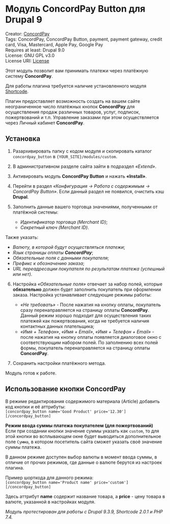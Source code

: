# Модуль ConcordPay Button для Drupal 9

Creator: [ConcordPay](https://concordpay.concord.ua)<br>
Tags: ConcordPay, ConcordPay Button, payment, payment gateway, credit card, Visa, Masterсard, Apple Pay, Google Pay<br>
Requires at least: Drupal 9.0<br>
License: GNU GPL v3.0<br>
License URI: [License](https://opensource.org/licenses/GPL-3.0)

Этот модуль позволит вам принимать платежи через платёжную систему **ConcordPay**.

Для работы плагина требуется наличие установленного модуля [Shortcode](https://www.drupal.org/project/shortcode). 

Плагин предоставляет возможность создать на вашем сайте неограниченное число платёжных кнопок **ConcordPay** для
осуществления продаж различных товаров, услуг, подписок, пожертвований и т.п.
Управление заказами при этом осуществляется через Личный кабинет **ConcordPay**.

## Установка

1. Разархивировать папку с кодом модуля и скопировать каталог `concordpay_button` в `{YOUR_SITE}/modules/custom`.
   
2. В административном разделе сайта зайти в подраздел *«Extend»*.

3. Активировать модуль **ConcordPay Button** и нажать **«Install»**.

4. Перейти в раздел *«Конфигурация -> Работа с содержимым -> ConcordPay Button»*. Если данный раздел не появился, очистить кэш **Drupal**.

5. Заполнить данные вашего торговца значениями, полученными от платёжной системы:
   - *Идентификатор торговца (Merchant ID)*;
   - *Секретный ключ (Merchant ID)*.

  Также указать:
  - *Валюту, в которой будут осуществляться платежи*;
  - *Язык страницы оплаты **ConcordPay***;
  - *Обязательные поля с данными покупателя*;
  - *Префикс к обозначению заказа*;
  - *URL переадресации покупателя по результатам платежа (успешный или нет)*.

6. Настройка *«Обязательные поля»* отвечает за набор полей,
   которые **обязательно** должен будет заполнить покупатель при оформлении заказа.
   Настройка устанавливает следующие режимы работы:
   - *«Не требовать»* - После нажатия на кнопку оплаты, покупатель сразу перенаправляется на страницу оплаты **ConcordPay**.
     Данный режим хорошо подходит для осуществления таких платежей как пожертвования, когда не требуется наличия контактных данных плательщика;
   - *«Имя + Телефон»*, *«Имя + Email»*, *«Имя + Телефон + Email»* - после нажатия на кнопку оплаты появляется диалоговое окно с соответствующим набором полей.
     По заполнению всех полей формы, покупатель перенаправляется на страницу оплаты **ConcordPay**.

7. Сохранить настройки платёжного метода.

Модуль готов к работе.

## Использование кнопки ConcordPay

В режиме редактирования содержимого материала (Article) добавить код кнопки и её аттрибуты:<br>
`[concordpay_button name='Good Product' price='12.30'][/concordpay_button]`

**Режим ввода суммы платежа покупателем (для пожертвований)**<br>
Если при создании кнопки значение суммы указать как `custom`, то для этой кнопки во всплывающем окне будет выводиться
дополнительное поле `Сумма`, в котором посетитель сайта сможет указать своё значение суммы платежа.<br>

В данном режиме доступен выбор валюты в момент ввода суммы, в отличие от прочих режимов, где данные о валюте берутся из настроек плагина.

Пример шорткода для данного режима:<br>
`[concordpay_button name='Product name' price='custom'][/concordpay_button]`

Здесь аттрибут **name** содержит название товара, а **price** - цену товара в валюте, указанной в настройках модуля.

*Модуль протестирован для работы с Drupal 9.3.9, Shortcode 2.0.1 и PHP 7.4.*
